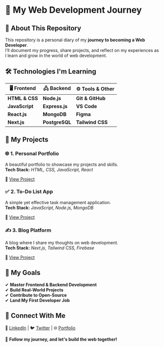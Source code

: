# 🚀 **My Web Development Journey**  

## 🌟 **About This Repository**  
This repository is a personal diary of my **journey to becoming a Web Developer**.  
I’ll document my progress, share projects, and reflect on my experiences as I learn and grow in the world of web development.  

## 🛠️ **Technologies I'm Learning**  

| 🖥️ Frontend | 🖧 Backend | ⚙️ Tools & Other |
|-------------|-----------|-----------------|
| **HTML & CSS** | **Node.js** | **Git & GitHub** |
| **JavaScript** | **Express.js** | **VS Code** |
| **React.js** | **MongoDB** | **Figma** |
| **Next.js** | **PostgreSQL** | **Tailwind CSS** |

## 🚀 **My Projects**  

### 🌐 **1. Personal Portfolio**  
A beautiful portfolio to showcase my projects and skills.  
**Tech Stack:** *HTML, CSS, JavaScript, React*  

🔗 [View Project](#)  

### ✅ **2. To-Do List App**  
A simple yet effective task management application.  
**Tech Stack:** *JavaScript, Node.js, MongoDB*  

🔗 [View Project](#)  

### ✍️ **3. Blog Platform**  
A blog where I share my thoughts on web development.  
**Tech Stack:** *Next.js, Tailwind CSS, Firebase*  

🔗 [View Project](#)  

## 🎯 **My Goals**  
✔ **Master Frontend & Backend Development**  
✔ **Build Real-World Projects**  
✔ **Contribute to Open-Source**  
✔ **Land My First Developer Job**  

## 📌 **Connect With Me**  
💼 [LinkedIn](#) | 🐦 [Twitter](#) | 🌐 [Portfolio](#)  

🚀 **Follow my journey, and let's build the web together!**  
